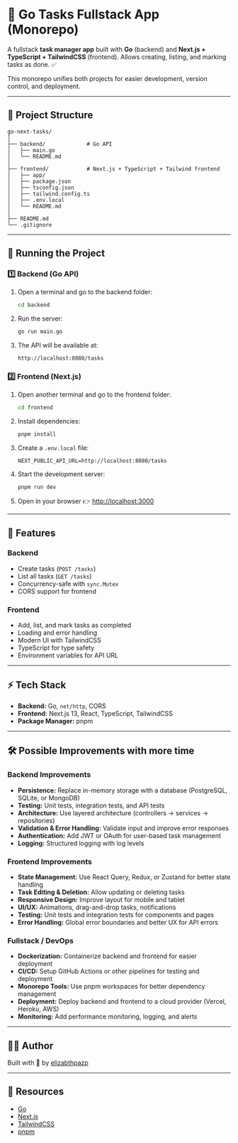 # 📝 Go Tasks Fullstack App (Monorepo)

A fullstack **task manager app** built with **Go** (backend) and **Next.js + TypeScript + TailwindCSS** (frontend).
Allows creating, listing, and marking tasks as done. ✅

This monorepo unifies both projects for easier development, version control, and deployment.

---

## 📂 Project Structure

```
go-next-tasks/
│
├── backend/             # Go API
│   ├── main.go
│   └── README.md
│
├── frontend/            # Next.js + TypeScript + Tailwind frontend
│   ├── app/
│   ├── package.json
│   ├── tsconfig.json
│   ├── tailwind.config.ts
│   ├── .env.local
│   └── README.md
│
├── README.md            
└── .gitignore
```

---

## 🚀 Running the Project

### 1️⃣ Backend (Go API)

1. Open a terminal and go to the backend folder:

   ```bash
   cd backend
   ```
2. Run the server:

   ```bash
   go run main.go
   ```
3. The API will be available at:

   ```
   http://localhost:8080/tasks
   ```

### 2️⃣ Frontend (Next.js)

1. Open another terminal and go to the frontend folder:

   ```bash
   cd frontend
   ```
2. Install dependencies:

   ```bash
   pnpm install
   ```
3. Create a `.env.local` file:

   ```env
   NEXT_PUBLIC_API_URL=http://localhost:8080/tasks
   ```
4. Start the development server:

   ```bash
   pnpm run dev
   ```
5. Open in your browser 👉 [http://localhost:3000](http://localhost:3000)

---

## 📝 Features

### Backend

* Create tasks (`POST /tasks`)
* List all tasks (`GET /tasks`)
* Concurrency-safe with `sync.Mutex`
* CORS support for frontend

### Frontend

* Add, list, and mark tasks as completed
* Loading and error handling
* Modern UI with TailwindCSS
* TypeScript for type safety
* Environment variables for API URL

---

## ⚡ Tech Stack

* **Backend:** Go, `net/http`, CORS
* **Frontend:** Next.js 13, React, TypeScript, TailwindCSS
* **Package Manager:** pnpm

---

## 🛠 Possible Improvements with more time

### Backend Improvements

* **Persistence:** Replace in-memory storage with a database (PostgreSQL, SQLite, or MongoDB)
* **Testing:** Unit tests, integration tests, and API tests
* **Architecture:** Use layered architecture (controllers → services → repositories)
* **Validation & Error Handling:** Validate input and improve error responses
* **Authentication:** Add JWT or OAuth for user-based task management
* **Logging:** Structured logging with log levels

### Frontend Improvements

* **State Management:** Use React Query, Redux, or Zustand for better state handling
* **Task Editing & Deletion:** Allow updating or deleting tasks
* **Responsive Design:** Improve layout for mobile and tablet
* **UI/UX:** Animations, drag-and-drop tasks, notifications
* **Testing:** Unit tests and integration tests for components and pages
* **Error Handling:** Global error boundaries and better UX for API errors

### Fullstack / DevOps

* **Dockerization:** Containerize backend and frontend for easier deployment
* **CI/CD:** Setup GitHub Actions or other pipelines for testing and deployment
* **Monorepo Tools:** Use pnpm workspaces for better dependency management
* **Deployment:** Deploy backend and frontend to a cloud provider (Vercel, Heroku, AWS)
* **Monitoring:** Add performance monitoring, logging, and alerts

---

## 👩‍💻 Author

Built with 💜 by [elizabthpazp](https://github.com/elizabthpazp)

---

## 🔗 Resources

* [Go](https://go.dev/)
* [Next.js](https://nextjs.org/)
* [TailwindCSS](https://tailwindcss.com/)
* [pnpm](https://pnpm.io/)

